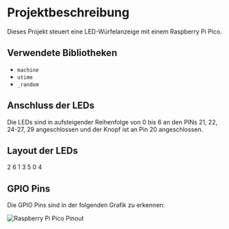 # Projektbeschreibung

Dieses Projekt steuert eine LED-Würfelanzeige mit einem Raspberry Pi Pico. 

## Verwendete Bibliotheken

- `machine`
- `utime`
- `_random`

## Anschluss der LEDs

Die LEDs sind in aufsteigender Reihenfolge von 0 bis 6 an den PINs 21, 22, 24-27, 29 angeschlossen und der Knopf ist an Pin 20 angeschlossen.

## Layout der LEDs

2   6
1 3 5
0   4

## GPIO Pins

Die GPIO Pins sind in der folgenden Grafik zu erkennen:

![Raspberry Pi Pico Pinout](https://www.raspberrypi.com/documentation/microcontrollers/images/picow-pinout.svg)

